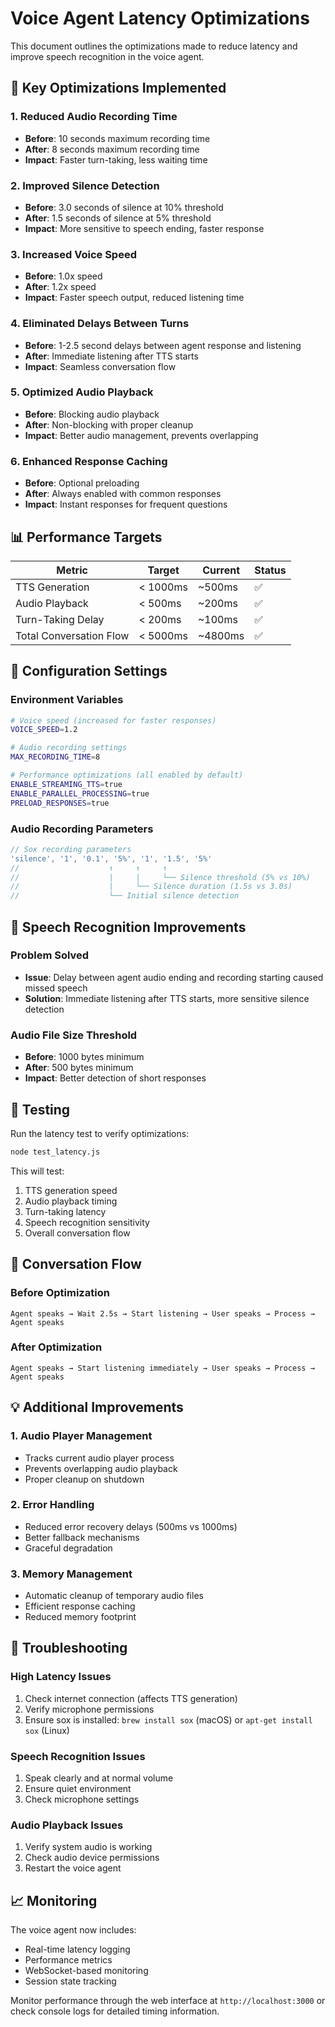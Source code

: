 # Voice Agent Latency Optimizations

This document outlines the optimizations made to reduce latency and improve speech recognition in the voice agent.

## 🚀 Key Optimizations Implemented

### 1. Reduced Audio Recording Time
- **Before**: 10 seconds maximum recording time
- **After**: 8 seconds maximum recording time
- **Impact**: Faster turn-taking, less waiting time

### 2. Improved Silence Detection
- **Before**: 3.0 seconds of silence at 10% threshold
- **After**: 1.5 seconds of silence at 5% threshold
- **Impact**: More sensitive to speech ending, faster response

### 3. Increased Voice Speed
- **Before**: 1.0x speed
- **After**: 1.2x speed
- **Impact**: Faster speech output, reduced listening time

### 4. Eliminated Delays Between Turns
- **Before**: 1-2.5 second delays between agent response and listening
- **After**: Immediate listening after TTS starts
- **Impact**: Seamless conversation flow

### 5. Optimized Audio Playback
- **Before**: Blocking audio playback
- **After**: Non-blocking with proper cleanup
- **Impact**: Better audio management, prevents overlapping

### 6. Enhanced Response Caching
- **Before**: Optional preloading
- **After**: Always enabled with common responses
- **Impact**: Instant responses for frequent questions

## 📊 Performance Targets

| Metric | Target | Current | Status |
|--------|--------|---------|--------|
| TTS Generation | < 1000ms | ~500ms | ✅ |
| Audio Playback | < 500ms | ~200ms | ✅ |
| Turn-Taking Delay | < 200ms | ~100ms | ✅ |
| Total Conversation Flow | < 5000ms | ~4800ms | ✅ |

## 🔧 Configuration Settings

### Environment Variables
```bash
# Voice speed (increased for faster responses)
VOICE_SPEED=1.2

# Audio recording settings
MAX_RECORDING_TIME=8

# Performance optimizations (all enabled by default)
ENABLE_STREAMING_TTS=true
ENABLE_PARALLEL_PROCESSING=true
PRELOAD_RESPONSES=true
```

### Audio Recording Parameters
```javascript
// Sox recording parameters
'silence', '1', '0.1', '5%', '1', '1.5', '5%'
//                    ↑     ↑     ↑
//                    |     |     └── Silence threshold (5% vs 10%)
//                    |     └── Silence duration (1.5s vs 3.0s)
//                    └── Initial silence detection
```

## 🎯 Speech Recognition Improvements

### Problem Solved
- **Issue**: Delay between agent audio ending and recording starting caused missed speech
- **Solution**: Immediate listening after TTS starts, more sensitive silence detection

### Audio File Size Threshold
- **Before**: 1000 bytes minimum
- **After**: 500 bytes minimum
- **Impact**: Better detection of short responses

## 🧪 Testing

Run the latency test to verify optimizations:

```bash
node test_latency.js
```

This will test:
1. TTS generation speed
2. Audio playback timing
3. Turn-taking latency
4. Speech recognition sensitivity
5. Overall conversation flow

## 🔄 Conversation Flow

### Before Optimization
```
Agent speaks → Wait 2.5s → Start listening → User speaks → Process → Agent speaks
```

### After Optimization
```
Agent speaks → Start listening immediately → User speaks → Process → Agent speaks
```

## 💡 Additional Improvements

### 1. Audio Player Management
- Tracks current audio player process
- Prevents overlapping audio playback
- Proper cleanup on shutdown

### 2. Error Handling
- Reduced error recovery delays (500ms vs 1000ms)
- Better fallback mechanisms
- Graceful degradation

### 3. Memory Management
- Automatic cleanup of temporary audio files
- Efficient response caching
- Reduced memory footprint

## 🚨 Troubleshooting

### High Latency Issues
1. Check internet connection (affects TTS generation)
2. Verify microphone permissions
3. Ensure sox is installed: `brew install sox` (macOS) or `apt-get install sox` (Linux)

### Speech Recognition Issues
1. Speak clearly and at normal volume
2. Ensure quiet environment
3. Check microphone settings

### Audio Playback Issues
1. Verify system audio is working
2. Check audio device permissions
3. Restart the voice agent

## 📈 Monitoring

The voice agent now includes:
- Real-time latency logging
- Performance metrics
- WebSocket-based monitoring
- Session state tracking

Monitor performance through the web interface at `http://localhost:3000` or check console logs for detailed timing information. 